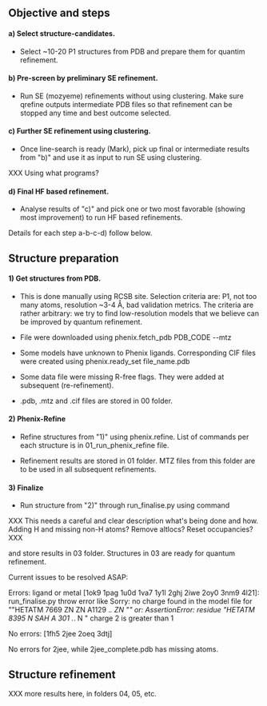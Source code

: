 ## Objective and steps

#### a) Select structure-candidates.

   * Select ~10-20 P1 structures from PDB and prepare them for quantim refinement.
   
#### b) Pre-screen by preliminary SE refinement.
   
   * Run SE (mozyeme) refinements without using clustering. Make sure qrefine outputs 
   intermediate PDB files so that refinement can be stopped any time and best outcome 
   selected.
   
#### c) Further SE refinement using clustering.

   * Once line-search is ready (Mark), pick up final or intermediate results from "b)" and
   use it as input to run SE using clustering.
   
   XXX Using what programs?
   
#### d) Final HF based refinement.

   * Analyse results of "c)" and pick one or two most favorable (showing most improvement)
   to run HF based refinements.

Details for each step a-b-c-d) follow below.

Structure preparation
---------------------

#### 1) Get structures from PDB. 

   * This is done manually using RCSB site. Selection criteria are: P1, not too many atoms, 
   resolution ~3-4 Å, bad validation metrics. The criteria are rather arbitrary: we try
   to find low-resolution models that we believe can be improved by quantum refinement.

   * File were downloaded using 
   phenix.fetch_pdb PDB_CODE --mtz

   * Some models have unknown to Phenix ligands. Corresponding CIF files were created using 
   phenix.ready_set file_name.pdb

   * Some data file were missing R-free flags. They were added at subsequent (re-refinement).

   * .pdb, .mtz and .cif files are stored in 00 folder.

#### 2) Phenix-Refine 

   * Refine structures from "1)" using phenix.refine. List of commands per each structure is
   in 01_run_phenix_refine file.

   * Refinement results are stored in 01 folder. MTZ files from this folder are to be used in all
   subsequent refinements.

#### 3) Finalize

   * Run structure from "2)" through run_finalise.py using command

   XXX This needs a careful and clear description what's being done and how. Adding H and missing
   non-H atoms? Remove altlocs? Reset occupancies? XXX

   and store results in 03 folder. Structures in 03 are ready for quantum refinement.

Current issues to be resolved ASAP:

Errors:
ligand or metal
[1ok9 1pag 1u0d 1va7 1y1l 2ghj 2iwe 2oy0 3nm9 4l21]:
run_finalise.py throw error like 
     Sorry: no charge found in the model file for ""HETATM 7669 ZN    ZN A1129 .*.    ZN  ""
or:
  AssertionError: residue "HETATM 8395  N   SAH A 301 .*.     N  " charge 2 is greater than 1

No errors:
[1fh5 2jee 2oeq 3dtj]

No errors for 2jee, while 2jee_complete.pdb has missing atoms.

Structure refinement
--------------------

XXX more results here, in folders 04, 05, etc.
